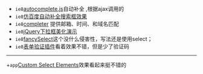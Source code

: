 + `ie8`[autocomplete.js](http://www.jq22.com/yanshi12967)自动补全 ,根据ajax调用的
+ `ie8`[仿百度自动补全搜索框效果](http://www.jq22.com/yanshi1844)
+ `ie8`[completer](http://www.jq22.com/demo/jQuery-completer20160525/) 提供邮箱、时间、和域名匹配
+ `ie8`[jQuery下拉框美化演示](http://www.jq22.com/demo/jQuery_select20161214/)
+ `ie8`[fancySelect](http://www.jq22.com/demo/FancySelect-master201701271234/)这个没什么侵害性，写法还是使用select；
+ `ie8`[表单验证插件](http://www.jq22.com/demo/formValidate20161108/)看着效果不错，但是少了验证码
--------------
+`app`[Custom Select Elements](http://www.jq22.com/yanshi506)效果看起来挺不错的
